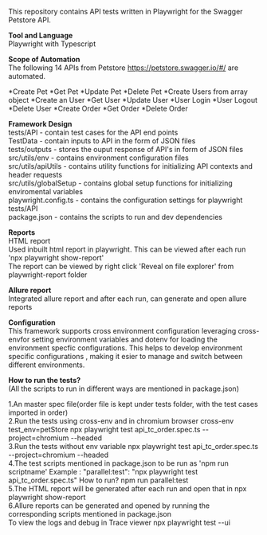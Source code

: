 
This repository contains API tests written in Playwright for the Swagger Petstore API.

**Tool and Language**  
Playwright with Typescript

**Scope of Automation**  
The following 14 APIs from Petstore https://petstore.swagger.io/#/ are automated.

*Create Pet *Get Pet *Update Pet *Delete Pet *Create Users from array object *Create an User *Get User *Update User *User Login *User Logout *Delete User *Create Order *Get Order *Delete Order

**Framework Design**  
tests/API - contain test cases for the API end points  
TestData - contain inputs to API in the form of JSON files  
tests/outputs - stores the ouput response of API's in form of JSON files  
src/utils/env - contains environment configuration files  
src/utils/apiUtils - contains utility functions for initializing API contexts and header requests  
src/utils/globalSetup - contains global setup functions for initializing enviromental variables  
playwright.config.ts - contains the configuration settings for playwright tests/API  
package.json - contains the scripts to run and dev dependencies  

**Reports**  
HTML report  
Used inbuilt html report in playwright. This can be viewed after each run 'npx playwright show-report'  
The report can be viewed by right click 'Reveal on file explorer' from playwright-report folder  

**Allure report**  
Integrated allure report and after each run, can generate and open allure reports  

**Configuration**  
This framework supports cross environment configuration leveraging cross-envfor setting environment variables and dotenv for loading the environment specfic configurations. This helps to develop environment specific configurations , making it esier to manage and switch between different environments.  

**How to run the tests?**  
(All the scripts to run in different ways are mentioned in package.json)  

1.An master spec file(order file is kept under tests folder, with the test cases imported in order)  
2.Run the tests using cross-env and in chromium browser cross-env test_env=petStore npx playwright test api_tc_order.spec.ts --project=chromium --headed  
3.Run the tests without env variable npx playwright test api_tc_order.spec.ts --project=chromium --headed  
4.The test scripts mentioned in package.json to be run as 'npm run scriptname' Example : "parallel:test": "npx playwright test api_tc_order.spec.ts" How to run? npm run parallel:test  
5.The HTML report will be generated after each run and open that in npx playwright show-report  
6.Allure reports can be generated and opened by running the corresponding scripts mentioned in package.json  
To view the logs and debug in Trace viewer npx playwright test --ui  
